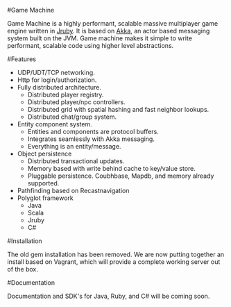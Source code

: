 
#Game Machine

Game Machine is a highly performant, scalable massive multiplayer game engine written in
[Jruby](http://www.jruby.org).
It is based on [Akka](http://www.akka.io), an actor based messaging system
built on the JVM.  Game machine makes it simple to write performant, scalable
code using higher level abstractions.  

#Features

- UDP/UDT/TCP networking.
- Http for login/authorization.
- Fully distributed architecture.
  - Distributed player registry.
  - Distributed player/npc controllers.
  - Distributed grid with spatial hashing and fast neighbor lookups.
  - Distributed chat/group system.
- Entity component system.
  - Entities and components are protocol buffers.
  - Integrates seamlessly with Akka messaging.
  - Everything is an entity/message.
- Object persistence
  - Distributed transactional updates.
  - Memory based with write behind cache to key/value store.
  - Pluggable persistence.  Coubhbase, Mapdb, and memory already supported.
- Pathfinding based on Recastnavigation
- Polyglot framework
  - Java
  - Scala
  - Jruby
  - C#

#Installation

The old gem installation has been removed.  We are now putting together an
install based on Vagrant, which will provide a complete working server out of
the box.

#Documentation

Documentation and SDK's for Java, Ruby, and C# will be coming soon.
